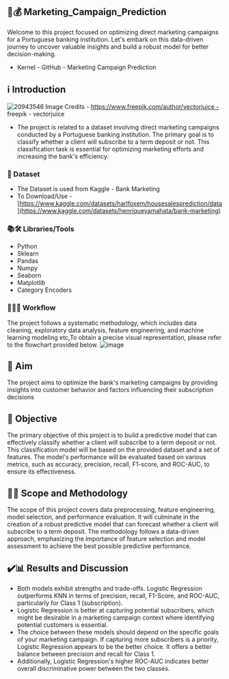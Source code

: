 ## 📣💰 Marketing_Campaign_Prediction
Welcome to this project focused on optimizing direct marketing campaigns for a Portuguese banking institution. Let's embark on this data-driven journey to uncover valuable insights and build a robust model for better decision-making.
- Kernel - GitHub - Marketing Campaign Prediction

## ℹ️ Introduction
![20943546](https://github.com/Vivikt-573/Marketing_Campaign_Prediction/assets/148704966/473a2d6c-b76a-45a4-b949-231cf4b30f6c)
Image Credits - https://www.freepik.com/author/vectorjuice - freepik - vectorjuice
- The project is related to a dataset involving direct marketing campaigns conducted by a Portuguese banking institution. The primary goal is to classify whether a client will subscribe to a term deposit or not. This classification task is essential for optimizing marketing efforts and increasing the bank's efficiency.

### 💾 Dataset
- The Dataset is used from Kaggle - Bank Marketing
- To Download/Use - [https://www.kaggle.com/datasets/harlfoxem/housesalesprediction/data](https://www.kaggle.com/datasets/henriqueyamahata/bank-marketing)

### 📚🛠️ Libraries/Tools
- Python
- Sklearn
- Pandas 
- Numpy
- Seaborn
- Matplotlib
- Category Encoders


### 👨🏻‍💻 Workflow
The project follows a systematic methodology, which includes data cleaning, exploratory data analysis, feature engineering, and machine learning modeling etc,To obtain a precise visual representation, please refer to the flowchart provided below. 
![image](https://github.com/Vivikt-573/Marketing_Campaign_Prediction/assets/148704966/1e765412-397f-4881-9530-aa0dd6ad3956)




## 🎯 Aim

The project aims to optimize the bank's marketing campaigns by providing insights into customer behavior and factors influencing their subscription decisions


## 📌 Objective

The primary objective of this project is to build a predictive model that can effectively classify whether a client will subscribe to a term deposit or not. This classification model will be based on the provided dataset and a set of features. The model's performance will be evaluated based on various metrics, such as accuracy, precision, recall, F1-score, and ROC-AUC, to ensure its effectiveness.


## 🧑‍🔬 Scope and Methodology

The scope of this project covers data preprocessing, feature engineering, model selection, and performance evaluation. It will culminate in the creation of a robust predictive model that can forecast whether a client will subscribe to a term deposit. The methodology follows a data-driven approach, emphasizing the importance of feature selection and model assessment to achieve the best possible predictive performance.

## ✔️📊 Results and Discussion

- Both models exhibit strengths and trade-offs. Logistic Regression outperforms KNN in terms of precision, recall, F1-Score, and ROC-AUC, particularly for Class 1 (subscription).
- Logistic Regression is better at capturing potential subscribers, which might be desirable in a marketing campaign context where identifying potential customers is essential.
- The choice between these models should depend on the specific goals of your marketing campaign. If capturing more subscribers is a priority, Logistic Regression appears to be the better choice. It offers a better balance between precision and recall for Class 1.
- Additionally, Logistic Regression's higher ROC-AUC indicates better overall discriminative power between the two classes.



